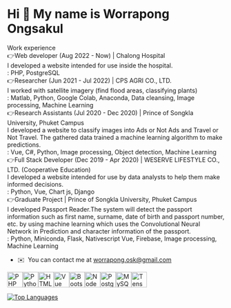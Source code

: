 Hi 👋 My name is Worrapong Ongsakul
===================================

Work experience 
<br>
👉Web developer (Aug 2022 - Now) | Chalong Hospital 
<br>
I developed a website intended for use inside the hospital.
<br>
: PHP, PostgreSQL
<br>
👉Researcher (Jun 2021 - Jul 2022) | CPS AGRI CO., LTD.
<br>
I worked with satellite imagery (find flood areas, classifying plants)
<br>
: Matlab, Python, Google Colab, Anaconda, Data cleansing, Image processing, Machine Learning
<br>
👉Research Assistants (Jul 2020 - Dec 2020) | Prince of Songkla University, Phuket Campus
<br>
I developed a website to classify images into Ads or Not Ads and Travel or Not Travel. The gathered data trained a machine learning algorithm to make predictions.
<br>
: Vue, C#, Python, Image processing, Object detection, Machine Learning
<br>
👉Full Stack Developer (Dec 2019 - Apr 2020) | WESERVE LIFESTYLE CO., LTD. (Cooperative Education)
<br>
I developed a website intended for use by data analysts to help them make informed decisions.
<br>
: Python, Vue, Chart js, Django
<br>
👉Graduate Project | Prince of Songkla University, Phuket Campus
<br>
I developed Passport Reader.The system will detect the passport information such as first name, surname, date of birth and passport number, etc. by using machine learning which uses the Convolutional Neural Network in Prediction and character information of the passport.
<br>
: Python, Miniconda, Flask, Nativescript Vue, Firebase, Image processing, Machine Learning

*   ✉️  You can contact me at [worrapong.osk@gmail.com](mailto:worrapong.osk@gmail.com)

<p align="left">
<a href="https://www.php.net/" target="_blank" rel="noreferrer"><img src="https://raw.githubusercontent.com/danielcranney/readme-generator/main/public/icons/skills/php-colored.svg" width="36" height="36" alt="PHP" /></a><a href="https://www.python.org/" target="_blank" rel="noreferrer"><img src="https://raw.githubusercontent.com/danielcranney/readme-generator/main/public/icons/skills/python-colored.svg" width="36" height="36" alt="Python" /></a><a href="https://developer.mozilla.org/en-US/docs/Glossary/HTML5" target="_blank" rel="noreferrer"><img src="https://raw.githubusercontent.com/danielcranney/readme-generator/main/public/icons/skills/html5-colored.svg" width="36" height="36" alt="HTML5" /></a><a href="https://vuejs.org/" target="_blank" rel="noreferrer"><img src="https://raw.githubusercontent.com/danielcranney/readme-generator/main/public/icons/skills/vuejs-colored.svg" width="36" height="36" alt="Vue" /></a><a href="https://getbootstrap.com/" target="_blank" rel="noreferrer"><img src="https://raw.githubusercontent.com/danielcranney/readme-generator/main/public/icons/skills/bootstrap-colored.svg" width="36" height="36" alt="Bootstrap" /></a><a href="https://nodejs.org/en/" target="_blank" rel="noreferrer"><img src="https://raw.githubusercontent.com/danielcranney/readme-generator/main/public/icons/skills/nodejs-colored.svg" width="36" height="36" alt="NodeJS" /></a><a href="https://www.postgresql.org/" target="_blank" rel="noreferrer"><img src="https://raw.githubusercontent.com/danielcranney/readme-generator/main/public/icons/skills/postgresql-colored.svg" width="36" height="36" alt="PostgreSQL" /></a><a href="https://www.mysql.com/" target="_blank" rel="noreferrer"><img src="https://raw.githubusercontent.com/danielcranney/readme-generator/main/public/icons/skills/mysql-colored.svg" width="36" height="36" alt="MySQL" /></a><a href="https://www.tensorflow.org/" target="_blank" rel="noreferrer"><img src="https://raw.githubusercontent.com/danielcranney/readme-generator/main/public/icons/skills/tensorflow-colored.svg" width="36" height="36" alt="TensorFlow" /></a>
</p>

<a href="https://github.com/WorrapongOngsakul" align="left"><img src="https://github-readme-stats.vercel.app/api/top-langs/?username=WorrapongOngsakul&langs_count=10&title_color=0891b2&text_color=ffffff&icon_color=0891b2&bg_color=1c1917&hide_border=true&locale=en&custom_title=Top%20%Languages" alt="Top Languages" /></a>

